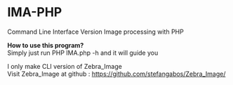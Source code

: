 # IMA-PHP
Command Line Interface Version Image processing with PHP

<b>How to use this program? </b> <br>
Simply just run PHP IMA.php -h and it will guide you

I only make CLI version of Zebra_Image <br>
Visit Zebra_Image at github  : https://github.com/stefangabos/Zebra_Image/
